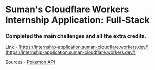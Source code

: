 # Suman's Cloudflare Workers Internship Application: Full-Stack

### Completed the main challenges and all the extra credits. 

Link - [https://internship-application.suman-cloudflare.workers.dev/](https://internship-application.suman-cloudflare.workers.dev/)

Sources - [Pokemon API](https://pokeapi.co/)
